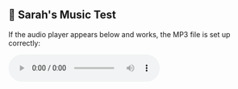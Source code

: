 <!DOCTYPE html>
<html lang="en">
<head>
  <meta charset="UTF-8">
  <title>Test - Sarah's Music</title>
</head>
<body>
  <h2>🎵 Sarah's Music Test</h2>
  <p>If the audio player appears below and works, the MP3 file is set up correctly:</p>

  <audio controls>
    <source src="https://drive.google.com/uc?export=download&id=1XljHmcx_wmIvcEFYDKvG5zTuDnNNBq04" type="audio/mpeg">
    Your browser does not support the audio element.
  </audio>
</body>
</html>
